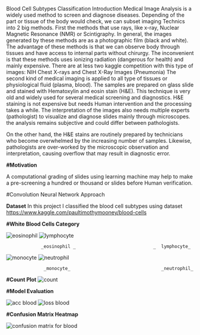 Blood Cell Subtypes Classification
Introduction
Medical Image Analysis is a widely used method to screen and diagnose diseases. Depending of the part or tissue of the body would check, we can subset imaging Technics into 2 big methods. First the methods that use rays, like x-ray, Nuclear Magnetic Resonance (NMR) or Scintigraphy. In general, the images generated by these methods are as a photographic film (black and white). The advantage of these methods is that we can observe body through tissues and have access to internal parts without chirurgy. The inconvenient is that these methods uses ionizing radiation (dangerous for health) and mainly expensive. There are at less two kaggle competition with this type of images: NIH Chest X-rays and Chest X-Ray Images (Pneumonia) The second kind of medical imaging is applied to all type of tissues or physiological fluid (plasma, blood). The samples are prepared on glass slide and stained with Hematoxylin and eosin stain (H&E). This technique is very old and widely used for several medical screening and diagnostics. H&E staining is not expensive but needs Human intervention and the processing takes a while. The interpretation of the images also needs multiple experts (pathologist) to visualize and diagnose slides mainly through microscopes. the analysis remains subjective and could differ between pathologists.

On the other hand, the H&E stains are routinely prepared by technicians who become overwhelmed by the increasing number of samples. Likewise, pathologists are over-worked by the microscopic observation and interpretation, causing overflow that may result in diagnostic error.

**#Motivation**

A computational grading of slides using learning machine may help to make a pre-screening a hundred or thousand or slides before Human verification.

#Convolution Neural Network Approach

**Dataset**
In this project I classified the blood cell subtypes using dataset https://www.kaggle.com/paultimothymooney/blood-cells


**#White Blood Cells Category**


![eosinophil](https://user-images.githubusercontent.com/68846906/113439921-17368e80-9409-11eb-8fce-18d8ea96f66a.jpeg)       ![lymphocyte](https://user-images.githubusercontent.com/68846906/113439954-26b5d780-9409-11eb-8b65-e99965ed0830.jpeg)

                 _eosinophil _                             _  lymphocyte_ 

![monocyte](https://user-images.githubusercontent.com/68846906/113440313-cecba080-9409-11eb-823d-468c8c0e0970.jpeg)          ![neutrophil](https://user-images.githubusercontent.com/68846906/113440416-f884c780-9409-11eb-8ddf-87acb5239b2d.jpeg)

                  _monocyte_                                  _neutrophil_


**#Count Plot**
![count](https://user-images.githubusercontent.com/68846906/113441111-4c43e080-940b-11eb-811f-b73cacb7ed18.png)


**#Model Evaluation**





![acc blood](https://user-images.githubusercontent.com/68846906/113441418-ead04180-940b-11eb-99bd-462f3b35d74d.png)      ![loss blood](https://user-images.githubusercontent.com/68846906/113441427-eefc5f00-940b-11eb-9653-866bab74e06b.png)


**#Confusion Matrix Heatmap**





  ![confusion matrix for blood](https://user-images.githubusercontent.com/68846906/113441634-413d8000-940c-11eb-83f3-e28476b94ab3.png)
                                             
